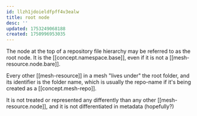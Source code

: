 ```yaml
---
id: llzh1jdoieldfpff4v3ealw
title: root node
desc: ''
updated: 1753249068188
created: 1750996953035
---
```


The node at the top of a repository file hierarchy may be referred to as the root node. It is the [[concept.namespace.base]], even if it is not a [[mesh-resource.node.bare]]. 

Every other [[mesh-resource]] in a mesh "lives under" the root folder, and its identifier is the folder name, which is usually the repo-name if it's being created as a [[concept.mesh-repo]]. 

It is not treated or represented any differently than any other [[mesh-resource.node]], and it is not differentiated in metadata (hopefully?)